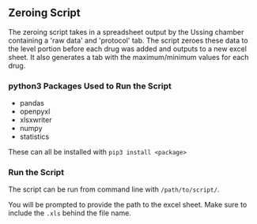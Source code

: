 ## Zeroing Script
The zeroing script takes in a spreadsheet output by the Ussing chamber containing a 'raw data' and 'protocol' tab. The script zeroes these data to the level portion before each drug was added and outputs to a new excel sheet. It also generates a tab with the maximum/minimum values for each drug.

### python3 Packages Used to Run the Script
- pandas
- openpyxl
- xlsxwriter
- numpy
- statistics

These can all be installed with `pip3 install <package>`

### Run the Script

The script can be run from command line with `/path/to/script/`.

You will be prompted to provide the path to the excel sheet. Make sure to include the `.xls` behind the file name.
